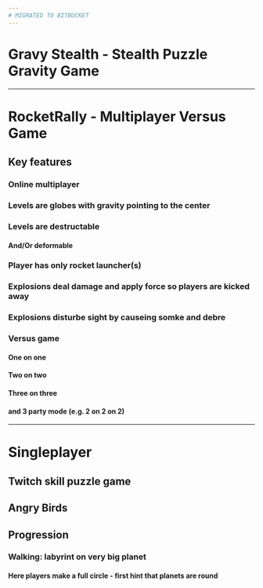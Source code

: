 ```yaml
---
# MIGRATED TO BITBUCKET
---
```


# Gravy Stealth - Stealth Puzzle Gravity Game

---
# RocketRally - Multiplayer Versus Game
## Key features
### Online multiplayer
### Levels are globes with gravity pointing to the center
### Levels are destructable
#### And/Or deformable
### Player has only rocket launcher(s)
### Explosions deal damage and apply force so players are kicked away
### Explosions disturbe sight by causeing somke and debre
### Versus game
#### One on one
#### Two on two
#### Three on three
#### and 3 party mode (e.g. 2 on 2 on 2)

---
# Singleplayer
## Twitch skill puzzle game
## Angry Birds

## Progression
### Walking: labyrint on very big planet
#### Here players make a full circle - first hint that planets are round
#### 
